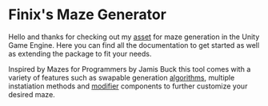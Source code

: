 # Finix's Maze Generator

Hello and thanks for checking out my [asset](https://u3d.as/385Q) for maze generation in the Unity Game Engine. Here you can find all the documentation to get started as well as extending the package to fit your needs.

Inspired by Mazes for Programmers by Jamis Buck this tool comes with a variety of features such as swapable generation [algorithms](./scripting_reference/algorithms.md), multiple instatiation methods and [modifier](./scripting_reference/modifiers.md) components to further customize your desired maze.
